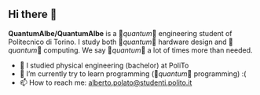 ## Hi there 👋
**QuantumAlbe/QuantumAlbe** is a 👾*quantum*👾 engineering student of Politecnico di Torino. I study both 👾*quantum*👾 hardware design and 👾*quantum*👾 computing. We say 👾*quantum*👾 a lot of times more than needed.

- 👾 I studied physical engineering (bachelor) at PoliTo 
- 🌱 I’m currently try to learn programming (👾*quantum*👾 programming)  :( 
- 📫 How to reach me: alberto.polato@studenti.polito.it
